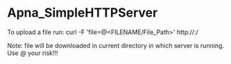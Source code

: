 # Apna_SimpleHTTPServer

To upload a file run:
curl -F 'file=@<FILENAME/File_Path>' http://<IP>:<PORT>/
  
Note: file will be downloaded in current directory in which server is running. Use @ your risk!!!
